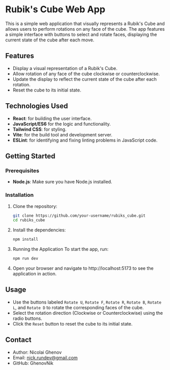 
# Rubik's Cube Web App

This is a simple web application that visually represents a Rubik's Cube and allows users to perform rotations on any face of the cube. The app features a simple interface with buttons to select and rotate faces, displaying the current state of the cube after each move.

## Features

- Display a visual representation of a Rubik's Cube.
- Allow rotation of any face of the cube clockwise or counterclockwise.
- Update the display to reflect the current state of the cube after each rotation.
- Reset the cube to its initial state.

## Technologies Used

- **React**: for building the user interface.
- **JavaScript/ES6** for the logic and functionality.
- **Tailwind CSS**: for styling.
- **Vite**: for the build tool and development server.
- **ESLint**: for identifying and fixing linting problems in JavaScript code.

## Getting Started

### Prerequisites

- **Node.js**: Make sure you have Node.js installed.

### Installation

1. Clone the repository:
   ```bash
   git clone https://github.com/your-username/rubiks_cube.git
   cd rubiks_cube
   
2. Install the dependencies:
   ```bash 
   npm install
   
3. Running the Application
   To start the app, run:
   ```bash
   npm run dev
   
4. Open your browser and navigate to http://localhost:5173 to see the application in action.

## Usage
* Use the buttons labeled `Rotate U`, `Rotate F`, `Rotate R`, `Rotate B`, `Rotate L`, and `Rotate D` to rotate the corresponding faces of the cube.
* Select the rotation direction (Clockwise or Counterclockwise) using the radio buttons.
* Click the `Reset` button to reset the cube to its initial state.

## Contact
* Author: Nicolai Ghenov
* Email: nick.rundev@gmail.com
* GitHub: GhenovNik